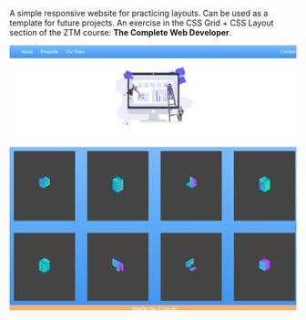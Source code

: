 A simple responsive website for practicing layouts. Can be used as a template for future projects. An exercise in the CSS Grid + CSS Layout section of the ZTM course: **The Complete Web Developer**.

![CSS Layout Exercise Screenshot](/img/CSS-layout-ss.jpeg)
